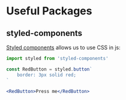 # Useful Packages

## styled-components

[Styled components](https://styled-components.com/) allows us to use CSS in js:

```jsx
import styled from 'styled-components'

const RedButton = styled.button`
    border: 3px solid red;
`

<RedButton>Press me</RedButton>
```
